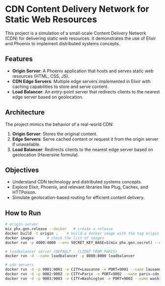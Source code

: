 # CDN Content Delivery Network for Static Web Resources

This project is a simulation of a small-scale Content Delivery Network (CDN) for delivering static web resources. It demonstrates the use of Elixir and Phoenix to implement distributed systems concepts.

## Features

- **Origin Server**: A Phoenix application that hosts and serves static web resources (HTML, CSS, JS).
- **CDN Edge Servers**: Multiple edge servers implemented in Elixir with caching capabilities to store and serve content.
- **Load Balancer**: An entry-point server that redirects clients to the nearest edge server based on geolocation.

## Architecture

The project mimics the behavior of a real-world CDN:

1. **Origin Server**: Stores the original content.
2. **Edge Servers**: Serve cached content or request it from the origin server if unavailable.
3. **Load Balancer**: Redirects clients to the nearest edge server based on geolocation (Haversine formula).

## Objectives

- Understand CDN technology and distributed systems concepts.
- Explore Elixir, Phoenix, and relevant libraries like Plug, Cachex, and HTTPoison.
- Simulate geolocation-based routing for efficient content delivery.

## How to Run

```bash
# origin server
mix phx.gen.release --docker   # create a release
docker build -t origin .    # build a docker image with the tag origin
docker images      # check the list of images
docker run -p 4000:4000 --env SECRET_KEY_BASE=$(mix phx.gen.secret) --name origin origin

# loadbalancer server (DEFAULT : CLIENT FROM PARIS)
docker run -d --name loadbalancer -p 8000:8000 loadbalancer

# cdn servers
docker run -d -p 9001:9001 -e CITY=Lausanne -e PORT=9001 --name lausanne-cdn cdn
docker run -d -p 9002:9002 -e CITY=Paris -e PORT=9002 --name paris-cdn cdn
docker run -d -p 9003:9003 -e CITY=Washington -e PORT=9003 --name washington-cdn cdn

```
